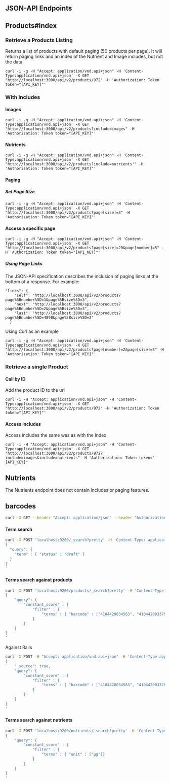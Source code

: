 ## JSON-API Endpoints

## Products#Index

### Retrieve a Products Listing

Returns a list of products with default paging (50 products per page). It will return paging links and an index of the Nutrient and Image includes, but not the data.

```
curl -i -g -H "Accept: application/vnd.api+json" -H 'Content-Type:application/vnd.api+json' -X GET "http://localhost:3000/api/v2/products/972" -H 'Authorization: Token token="[API_KEY]"'
```

### With Includes

#### Images

```
curl -i -g -H "Accept: application/vnd.api+json" -H 'Content-Type:application/vnd.api+json' -X GET "http://localhost:3000/api/v2/products?include=images" -H 'Authorization: Token token="[API_KEY]"'
```

#### Nutrients

```
curl -i -g -H "Accept: application/vnd.api+json" -H 'Content-Type:application/vnd.api+json' -X GET "http://localhost:3000/api/v2/products?include=nutrients'" -H 'Authorization: Token token="[API_KEY]"'
```

#### Paging

##### Set Page Size

```
curl -i -g -H "Accept: application/vnd.api+json" -H 'Content-Type:application/vnd.api+json' -X GET "http://localhost:3000/api/v2/products?page[size]=3" -H 'Authorization: Token token="[API_KEY]"'
```

#### Access a specific page

```
curl -i -g -H "Accept: application/vnd.api+json" -H 'Content-Type:application/vnd.api+json' -X GET "http://localhost:3000/api/v2/products?page[size]=20&page[number]=5" -H 'Authorization: Token token="[API_KEY]"'
```


##### Using Page Links

The JSON-API specification describes the inclusion of paging links at the bottom of a response. For example:

```
"links": {
    "self": "http://localhost:3000/api/v2/products?page%5Bnumber%5D=1&page%5Bsize%5D=3",
    "next": "http://localhost:3000/api/v2/products?page%5Bnumber%5D=2&page%5Bsize%5D=3",
    "last": "http://localhost:3000/api/v2/products?page%5Bnumber%5D=4890&page%5Bsize%5D=3"
  }
```

Using Curl as an example

```
curl -i -g -H "Accept: application/vnd.api+json" -H 'Content-Type:application/vnd.api+json' -X GET  "http://localhost:3000/api/v2/products?page[number]=2&page[size]=3" -H 'Authorization: Token token="[API_KEY]"'
```

### Retrieve a single Product

#### Call by ID

Add the product ID to the url

```
curl -i -H "Accept: application/vnd.api+json" -H 'Content-Type:application/vnd.api+json' -X GET "http://localhost:3000/api/v2/products/972" -H 'Authorization: Token token="[API_KEY]"'
```

#### Access Includes

Access includes the same was as with the Index

```
curl -i -H "Accept: application/vnd.api+json" -H 'Content-Type:application/vnd.api+json' -X GET "http://localhost:3000/api/v2/products/972?include=images&include=nutrients" -H 'Authorization: Token token="[API_KEY]"'
```

## Nutrients

The Nutrients endpoint does not contain includes or paging features.

## barcodes

```bash
curl -X GET --header "Accept: application/json" --header "Authorization: Token token=[API_KEY]" "http://localhost:3000/api/v2/products?barcodes=4104420034563%2C4104420033764"
```

#### Term search

```bash
curl -X POST 'localhost:9200/_search?pretty' -H 'Content-Type: application/json' -d'
{
  "query": {
    "term" : { "status" : "draft" }
  }
}
'
```

#### Terms search against products

```bash
curl -X POST 'localhost:9200/products/_search?pretty' -H 'Content-Type: application/json' -d'
{
    "query": {
        "constant_score" : {
            "filter" : {
                "terms" : { "barcode" : ["4104420034563", "4104420033764"]}
            }
        }
    }
}
'
```

Against Rails
```bash
curl -X POST -H "Accept: application/vnd.api+json" -H 'Content-Type:application/vnd.api+json' "localhost:3000/api/v2/products/_search?pretty" -H 'Content-Type: application/json' -H 'Authorization: Token token="74824463c4e43be9f49c3030a3721a46"' -d'
{
    "_source": true,
    "query": {
        "constant_score" : {
            "filter" : {
                "terms" : { "barcode" : ["4104420034563", "4104420033764"]}
            }
        }
    }
}
'
```

#### Terms search against nutrients

```bash
curl -X POST 'localhost:9200/nutrients/_search?pretty' -H 'Content-Type: application/json' -d'
{
    "query": {
        "constant_score" : {
            "filter" : {
                "terms" : { "unit" : ["µg"]}
            }
        }
    }
}
'
```
